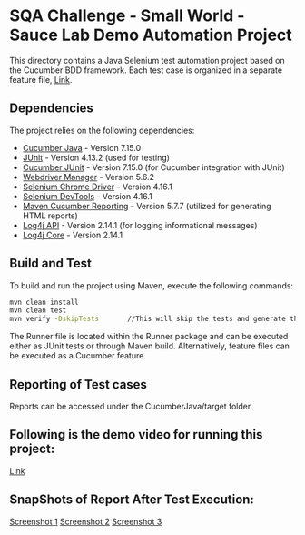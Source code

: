 # SQA Challenge - Small World - Sauce Lab Demo Automation Project

This directory contains a Java Selenium test automation project based on the Cucumber BDD framework. Each test case is organized in a separate feature file, [Link](https://github.com/Tooba-Munir/SQAChallengeSmallWorld/tree/main/CucumberJava/src/test/resources/Features).

## Dependencies

The project relies on the following dependencies:

- [Cucumber Java](https://mvnrepository.com/artifact/io.cucumber/cucumber-java) - Version 7.15.0
- [JUnit](https://mvnrepository.com/artifact/junit/junit) - Version 4.13.2 (used for testing)
- [Cucumber JUnit](https://mvnrepository.com/artifact/io.cucumber/cucumber-junit) - Version 7.15.0 (for Cucumber integration with JUnit)
- [Webdriver Manager](https://mvnrepository.com/artifact/io.github.bonigarcia/webdrivermanager) - Version 5.6.2
- [Selenium Chrome Driver](https://mvnrepository.com/artifact/org.seleniumhq.selenium/selenium-chrome-driver) - Version 4.16.1
- [Selenium DevTools](https://mvnrepository.com/artifact/org.seleniumhq.selenium/selenium-devtools-v120) - Version 4.16.1
- [Maven Cucumber Reporting](https://mvnrepository.com/artifact/net.masterthought/maven-cucumber-reporting) - Version 5.7.7 (utilized for generating HTML reports)
- [Log4j API](https://mvnrepository.com/artifact/org.apache.logging.log4j/log4j-api) - Version 2.14.1 (for logging informational messages)
- [Log4j Core](https://mvnrepository.com/artifact/org.apache.logging.log4j/log4j-core) - Version 2.14.1

## Build and Test

To build and run the project using Maven, execute the following commands:

```bash
mvn clean install
mvn clean test
mvn verify -DskipTests       //This will skip the tests and generate the HTML reports.
```

The Runner file is located within the Runner package and can be executed either as JUnit tests or through Maven build. Alternatively, feature files can be executed as a Cucumber feature.

## Reporting of Test cases 
Reports can be accessed under the CucumberJava/target folder.

## Following is the demo video for running this project:
[Link](https://drive.google.com/file/d/1hRgkUdjScugQMJL3jgZDCU2RspOBLPMY/view?usp=drive_link)

## SnapShots of Report After Test Execution:
[Screenshot 1](https://drive.google.com/file/d/1iyJzd8CUv_DXicMrd34e3PJNfG1M04Z2/view?usp=sharing)
[Screenshot 2](https://drive.google.com/file/d/198NuLluk4Y3Ha5FC37C45jIc-RsTO6Ow/view?usp=sharing)
[Screenshot 3](https://drive.google.com/file/d/1nNYMOX55z8iQnLRyWUzGF9sPx0Bk8CSS/view?usp=sharing)
